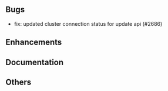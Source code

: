 ## Bugs
- fix: updated cluster connection status for update api (#2686)
## Enhancements
## Documentation
## Others

